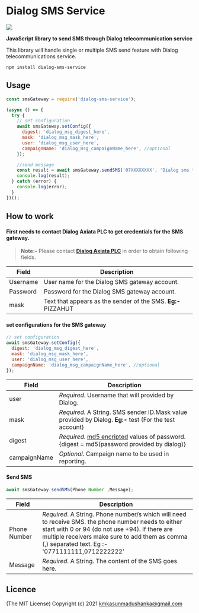 # Dialog SMS Service

![](https://img.shields.io/badge/Release-1.1.2-green)

**JavaScript library to send SMS through Dialog telecommunication service**

This library will handle single or multiple SMS send feature with Dialog telecommunications service.

`npm install dialog-sms-service `

## Usage

```javascript
const smsGateway = require('dialog-sms-service');

(async () => {
  try {
    // set configuration
    await smsGateway.setConfig({
      digest: 'dialog_msg_digest_here',
      mask: 'dialog_msg_mask_here',
      user: 'dialog_msg_user_here',
      campaignName: 'dialog_msg_campaignName_here', //optional
    });

    //send message
    const result = await smsGateway.sendSMS('07XXXXXXXX', 'Dialog sms test');
    console.log(result);
  } catch (error) {
    console.log(error);
  }
})();
```

## How to work

#### First needs to contact Dialog Axiata PLC to get credentials for the SMS gateway.

> **Note:-** Please contact [**Dialog Axiata PLC**](https://www.dialog.lk/browse/businessWithSubLevels.jsp?id=onlinefld70074) in order to obtain following fields.

| Field    | Description                                                   |
| -------- | ------------------------------------------------------------- |
| Username | User name for the Dialog SMS gateway account.                 |
| Password | Password for the Dialog SMS gateway account.                  |
| mask     | Text that appears as the sender of the SMS. **Eg:-** PIZZAHUT |

#### set configurations for the SMS gateway

```javascript
// set configuration
await smsGateway.setConfig({
  digest: 'dialog_msg_digest_here',
  mask: 'dialog_msg_mask_here',
  user: 'dialog_msg_user_here',
  campaignName: 'dialog_msg_campaignName_here', //optional
});
```

| Field        | Description                                                                                                                    |
| ------------ | ------------------------------------------------------------------------------------------------------------------------------ |
| user         | _Required_. Username that will provided by Dialog.                                                                             |
| mask         | _Required_. A String. SMS sender ID.Mask value provided by Dialog. **Eg:-** test (For the test account)                        |
| digest       | _Required_. [md5 encripted](https://www.md5hashgenerator.com/) values of password. {digest = md5(password provided by dialog)} |
| campaignName | _Optional_. Campaign name to be used in reporting.                                                                             |

#### Send SMS

```javascript
await smsGateway.sendSMS(Phone Number ,Message);
```

| Field        | Description                                                                                                                                                                                                                                                 |
| ------------ | ----------------------------------------------------------------------------------------------------------------------------------------------------------------------------------------------------------------------------------------------------------- |
| Phone Number | _Required_. A String. Phone number/s which will need to receive SMS. the phone number needs to either start with 0 or 94 (do not use +94). If there are multiple receivers make sure to add them as comma (,) separated text. Eg :- '0771111111,0712222222' |
| Message      | _Required_. A String. The content of the SMS goes here.                                                                                                                                                                                                     |

## Licence

(The MIT License)
Copyright (c) 2021 kmkasunmadushanka@gmail.com
